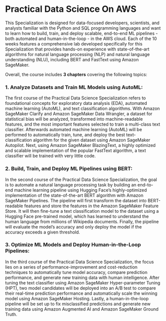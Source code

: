 # Practical Data Science On AWS

This Specialization is designed for data-focused developers, scientists, and analysts familiar with the Python and SQL programming languages and want to learn how to build, train, and deploy scalable, end-to-end ML pipelines - both automated and human-in-the-loop - in the AWS cloud.
Each of the 10 weeks features a comprehensive lab developed specifically for this Specialization that provides hands-on experience with state-of-the-art algorithms for natural language processing (NLP) and natural language understanding (NLU), including BERT and FastText using Amazon SageMaker.

Overall, the course includes **3 chapters** covering the following topics:

### 1. Analyze Datasets and Train ML Models using AutoML:
The first course of the Practical Data Science Specialization refers to foundational concepts for exploratory data analysis (EDA), automated machine learning (AutoML), and text classification algorithms. With Amazon SageMaker Clarify and Amazon SageMaker Data Wrangler, a dataset for statistical bias will be analyzed, transformed into machine-readable features, and the most important features selected to train a multi-class text classifier. Afterwards automated machine learning (AutoML) will be performed to automatically train, tune, and deploy the best text-classification algorithm for the given dataset using Amazon SageMaker Autopilot. Next, using Amazon SageMaker BlazingText, a highly optimized and scalable implementation of the popular FastText algorithm, a text classifier will be trained with very little code.

### 2. Build, Train, and Deploy ML Pipelines using BERT:
In the second course of the Practical Data Science Specialization, the goal is to automate a natural language processing task by building an end-to-end machine learning pipeline using Hugging Face’s highly-optimized implementation of the state-of-the-art BERT algorithm with Amazon SageMaker Pipelines. The pipeline will first transform the dataset into BERT-readable features and store the features in the Amazon SageMaker Feature Store. It will then fine-tune a text classification model to the dataset using a Hugging Face pre-trained model, which has learned to understand the human language from millions of Wikipedia documents. Finally, the pipeline will evaluate the model’s accuracy and only deploy the model if the accuracy exceeds a given threshold.

### 3. Optimize ML Models and Deploy Human-in-the-Loop Pipelines:
In the third course of the Practical Data Science Specialization, the focus lies on a series of performance-improvement and cost-reduction techniques to automatically tune model accuracy, compare prediction performance, and generate new training data with human intelligence.  After tuning the text classifier using Amazon SageMaker Hyper-parameter Tuning (HPT), two model candidates will be deployed into an A/B test to compare their real-time prediction performance and automatically scale the winning model using Amazon SageMaker Hosting. Lastly, a human-in-the-loop pipeline will be set up to fix misclassified predictions and generate new training data using Amazon Augmented AI and Amazon SageMaker Ground Truth.
